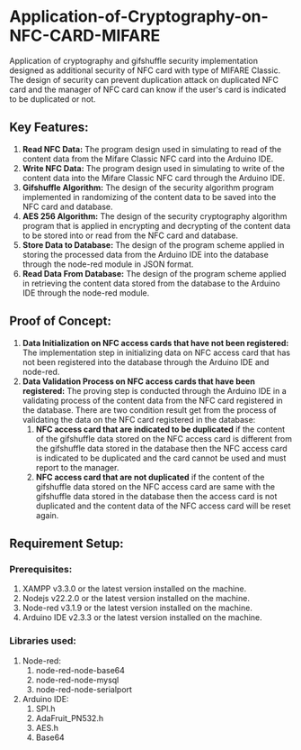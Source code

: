 # Application-of-Cryptography-on-NFC-CARD-MIFARE

Application of cryptography and gifshuffle security implementation designed as additional security of NFC card with type of MIFARE Classic. The design of security can prevent duplication attack on duplicated NFC card and the manager of NFC card can know if the user's card is indicated to be duplicated or not.

## Key Features:
1. **Read NFC Data:** The program design used in simulating to read of the content data from the Mifare Classic NFC card into the Arduino IDE.
2. **Write NFC Data:** The program design used in simulating to write of the content data into the Mifare Classic NFC card through the Arduino IDE.
3. **Gifshuffle Algorithm:** The design of the security algorithm program implemented in randomizing of the content data to be saved into the NFC card and database.
4. **AES 256 Algorithm:** The design of the security cryptography algorithm program that is applied in encrypting and decrypting of the content data to be stored into or read from the NFC card and database.
5. **Store Data to Database:** The design of the program scheme applied in storing the processed data from the Arduino IDE into the database through the node-red module in JSON format.
6. **Read Data From Database:** The design of the program scheme applied in retrieving the content data stored from the database to the Arduino IDE through the node-red module.

## Proof of Concept:
1. **Data Initialization on NFC access cards that have not been registered:** The implementation step in initializing data on NFC access card that has not been registered into the database through the Arduino IDE and node-red.
2. **Data Validation Process on NFC access cards that have been registered:**
The proving step is conducted through the Arduino IDE in a validating process of the content data from the NFC card registered in the database. There are two condition result get from the process of validating the data on the NFC card registered in the database:
   1. **NFC access card that are indicated to be duplicated** if the content of the gifshuffle data stored on the NFC access card is different from the gifshuffle data stored in the database then the NFC access card is indicated to be duplicated and the card cannot be used and must report to the manager.
   2. **NFC access card that are not duplicated** if the content of the gifshuffle data stored on the NFC access card are same with the gifshuffle data stored in the database then the access card is not duplicated and the content data of the NFC access card will be reset again.  

## Requirement Setup:
### Prerequisites:
1. XAMPP v3.3.0 or the latest version installed on the machine.
2. Nodejs v22.2.0 or the latest version installed on the machine.
3. Node-red v3.1.9 or the latest version installed on the machine.
4. Arduino IDE v2.3.3 or the latest version installed on the machine.

### Libraries used:
1. Node-red:
	1. node-red-node-base64
	2. node-red-node-mysql
	3. node-red-node-serialport
2. Arduino IDE:
	1. SPI.h
	2. AdaFruit_PN532.h
	3. AES.h
	4. Base64
